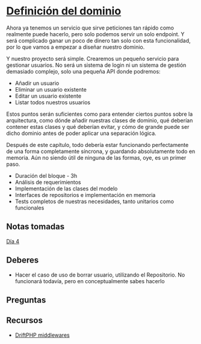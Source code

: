 # [Definición del dominio](https://php.coach/course.es.html#domain-definition)

Ahora ya tenemos un servicio que sirve peticiones tan rápido como realmente 
puede hacerlo, pero solo podemos servir un solo endpoint. Y será complicado 
ganar un poco de dinero tan solo con esta funcionalidad, por lo que vamos a 
empezar a diseñar nuestro dominio.

Y nuestro proyecto será simple. Crearemos un pequeño servicio para gestionar 
usuarios. No será un sistema de login ni un sistema de gestión demasiado complejo, 
solo una pequeña API donde podremos:

- Añadir un usuario
- Eliminar un usuario existente
- Editar un usuario existente
- Listar todos nuestros usuarios

Estos puntos serán suficientes como para entender ciertos puntos sobre la 
arquitectura, como dónde añadir nuestras clases de dominio, qué deberían 
contener estas clases y qué deberían evitar, y cómo de grande puede ser dicho 
dominio antes de poder aplicar una separación lógica.

Después de este capítulo, todo debería estar funcionando perfectamente de una 
forma completamente síncrona, y guardando absolutamente todo en memoria. Aún no 
siendo útil de ninguna de las formas, oye, es un primer paso.

- Duración del bloque - 3h
- Análisis de requerimientos
- Implementación de las clases del modelo
- Interfaces de repositorios e implementación en memoria
- Tests completos de nuestras necesidades, tanto unitarios como funcionales

## Notas tomadas

[Día 4](dia-04.md)

## Deberes

- Hacer el caso de uso de borrar usuario, utilizando el Repositorio. No funcionará
todavía, pero en conceptualmente sabes hacerlo

## Preguntas

## Recursos

- [DriftPHP middlewares](https://driftphp.io/#/?id=middleware)
